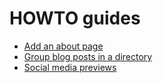 # HOWTO guides

* [Add an about page](about-page.md)
* [Group blog posts in a directory](blog-posts-in-a-directory.md)
* [Social media previews](social-media-previews.md)

